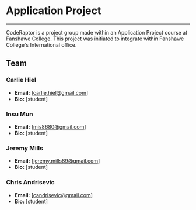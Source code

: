# Application Project
---------------------

CodeRaptor is a project group made within an Application Project course at Fanshawe College. This project was initiated to integrate within Fanshawe College's International office.


## Team
### Carlie Hiel

* **Email:** [carlie.hiel@gmail.com]
* **Bio:** [student]

### Insu Mun
* **Email:** [mis8680@gmail.com]
* **Bio:** [student]

### Jeremy Mills
* **Email:** [jeremy.mills89@gmail.com]
* **Bio:** [student]

### Chris Andrisevic
* **Email:** [candrisevic@gmail.com]
* **Bio:** [student]
